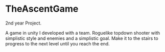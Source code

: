 # TheAscentGame
2nd year Project.

A game in unity I developed with a team.
Roguelike topdown shooter with simplistic style and enemies and a simplistic goal. Make it to the stairs to progress to the next level until you reach the end.
